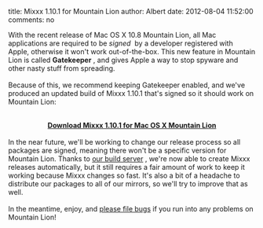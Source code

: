title: Mixxx 1.10.1 for Mountain Lion
author: Albert
date: 2012-08-04 11:52:00
comments: no

With the recent release of Mac OS X 10.8 Mountain Lion, all Mac applications are required to be<i>&nbsp;signed</i>
&nbsp;by a developer registered with Apple, otherwise it won't work out-of-the-box. This new feature in Mountain Lion is called&nbsp;<b>Gatekeeper</b>
, and gives Apple a way to stop spyware and other nasty stuff from spreading.<br />
<br />
Because of this, we recommend keeping Gatekeeper enabled, and we've produced an updated build of Mixxx 1.10.1 that's signed so it should work on Mountain Lion:<br />
<br />
<div style="text-align: center;"><a href="http://downloads.mixxx.org/targeted/mixxx-1.10.1-macuniversal-mountainlion.dmg"><b>Download Mixxx 1.10.1 for Mac OS X Mountain Lion</b>
</a>
</div>
<br />
In the near future, we'll be working to change our release process so all packages are signed, meaning there won't be a specific version for Mountain Lion. Thanks to <a href="{filename}/news/2010-12-24-build-server-fundraiser-a-success-thank-you.md">our build server</a>
, we're now able to create Mixxx releases automatically, but it still requires a fair amount of work to keep it working because Mixxx changes so fast. It's also a bit of a headache to distribute our packages to all of our mirrors, so we'll try to improve that as well.<br />
<br />
In the meantime, enjoy, and <a href="https://bugs.launchpad.net/mixxx/+filebug">please file bugs</a>
 if you run into any problems on Mountain Lion!<br />
<br />
